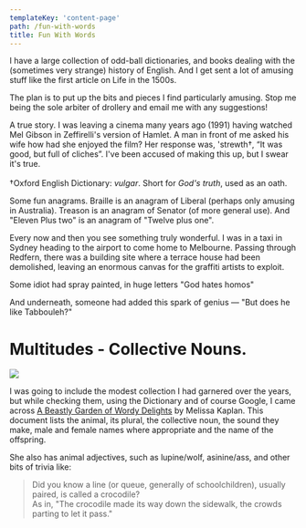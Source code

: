 ```yaml
---
templateKey: 'content-page'
path: /fun-with-words
title: Fun With Words
---
```


I have a large collection of odd-ball dictionaries, and books dealing with the (sometimes very strange) history of English. And I get sent a lot of amusing stuff like the first article on Life in the 1500s.

The plan is to put up the bits and pieces I find particularly amusing. Stop me being the sole arbiter of drollery and email me with any suggestions!

A true story. I was leaving a cinema many years ago (1991) having watched Mel Gibson in Zeffirelli's version of Hamlet. A man in front of me asked his wife how had she enjoyed the film? Her response was, 'strewth†, “It was good, but full of cliches”. I've been accused of making this up, but I swear it's true.\
\
†Oxford English Dictionary: _vulgar_. Short for _God's truth_, used as an oath.

Some fun anagrams. Braille is an anagram of Liberal (perhaps only amusing in Australia). Treason is an anagram of Senator (of more general use). And "Eleven Plus two" is an anagram of "Twelve plus one".

Every now and then you see something truly wonderful. I was in a taxi in Sydney heading to the airport to come home to Melbourne. Passing through Redfern, there was a building site where a terrace house had been demolished, leaving an enormous canvas for the graffiti artists to exploit.

Some idiot had spray painted, in huge letters "God hates homos"

And underneath, someone had added this spark of genius — "But does he like Tabbouleh?"

# []()Multitudes - Collective Nouns.

![](/img/nerd_of_cows.jpg)

I was going to include the modest collection I had garnered over the years, but while checking them, using the Dictionary and of course Google, I came across [A Beastly Garden of Wordy Delights](http://www.anapsid.org/beastly.html) by Melissa Kaplan. This document lists the animal, its plural, the collective noun, the sound they make, male and female names where appropriate and the name of the offspring.

She also has animal adjectives, such as lupine/wolf, asinine/ass, and other bits of trivia like:

> Did you know a line (or queue, generally of schoolchildren), usually paired, is called a crocodile?\
> As in, "The crocodile made its way down the sidewalk, the crowds parting to let it pass."
